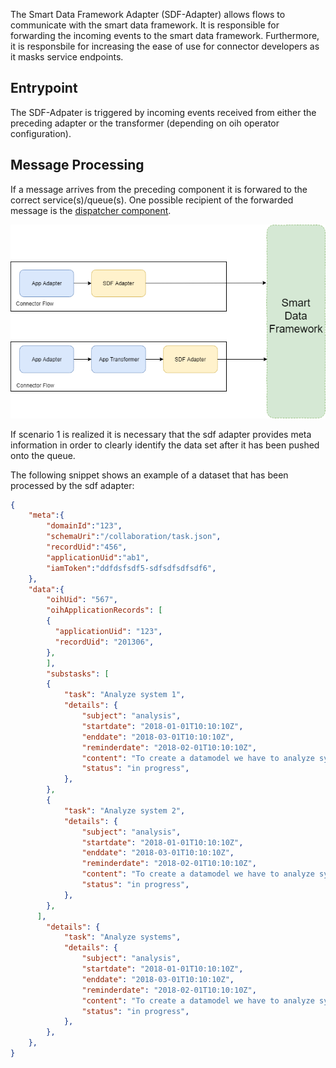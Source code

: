 The Smart Data Framework Adapter (SDF-Adapter) allows flows to communicate with the smart data framework. It is responsible for forwarding the incoming events to the smart data framework. Furthermore, it is responsbile for increasing the ease of use for connector developers as it masks service endpoints.

## Entrypoint

The SDF-Adpater is triggered by incoming events received from either the preceding adapter or the transformer (depending on oih operator configuration).

## Message Processing

If a message arrives from the preceding component it is forwared to the correct service(s)/queue(s). One possible recipient of the forwarded message is the [dispatcher component](component-dispatcher.md).

![sdfAdapter](assets/sdfAdapter.png)

If scenario 1 is realized it is necessary that the sdf adapter provides meta information in order to clearly identify the data set after it has been pushed onto the queue.

The following snippet shows an example of a dataset that has been processed by the sdf adapter:

```json
{
    "meta":{
        "domainId":"123",
        "schemaUri":"/collaboration/task.json",
        "recordUid":"456",
        "applicationUid":"ab1",
        "iamToken":"ddfdsfsdf5-sdfsdfsdfsdf6",
    },
    "data":{
        "oihUid": "567",
        "oihApplicationRecords": [
        {
          "applicationUid": "123",
          "recordUid": "201306",
        },
        ],
        "substasks": [
        {
            "task": "Analyze system 1",
            "details": {
                "subject": "analysis",
                "startdate": "2018-01-01T10:10:10Z",
                "enddate": "2018-03-01T10:10:10Z",
                "reminderdate": "2018-02-01T10:10:10Z",
                "content": "To create a datamodel we have to analyze system 1...",
                "status": "in progress",
            },
        },
        {
            "task": "Analyze system 2",
            "details": {
                "subject": "analysis",
                "startdate": "2018-01-01T10:10:10Z",
                "enddate": "2018-03-01T10:10:10Z",
                "reminderdate": "2018-02-01T10:10:10Z",
                "content": "To create a datamodel we have to analyze system 2...",
                "status": "in progress",
            },
        },
      ],
        "details": {
            "task": "Analyze systems",
            "details": {
                "subject": "analysis",
                "startdate": "2018-01-01T10:10:10Z",
                "enddate": "2018-03-01T10:10:10Z",
                "reminderdate": "2018-02-01T10:10:10Z",
                "content": "To create a datamodel we have to analyze system 1...",
                "status": "in progress",
            },
        },
    },
}
```
